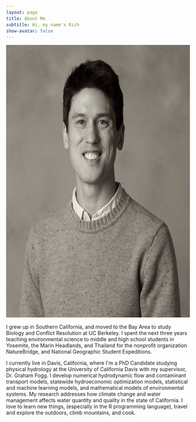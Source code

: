 ```yaml
---
layout: page
title: About Me
subtitle: Hi, my name's Rich
show-avatar: false
---
```


<p align="center">
  <img width="640" height="746" src="/img/headshot_bw.png">
</p>

I grew up in Southern California, and moved to the Bay Area to study Biology and Conflict Resolution at UC Berkeley. I spent the next three years teaching environmental science to middle and high school students in Yosemite, the Marin Headlands, and Thailand for the nonprofit organization NatureBridge, and National Geographic Student Expeditions.  

I currently live in Davis, California, where I'm a PhD Candidate studying physical hydrology at the University of California Davis with my supervisor, Dr. Graham Fogg. I develop numerical hydrodynamic flow and contaminant transport models, statewide hydroeconomic optimization models, statistical and machine learning models, and mathematical models of environmental systems. My research addresses how climate change and water management affects water quantity and quality in the state of California. I love to learn new things, (especially in the R programming language), travel and explore the outdoors, climb mountains, and cook.  
